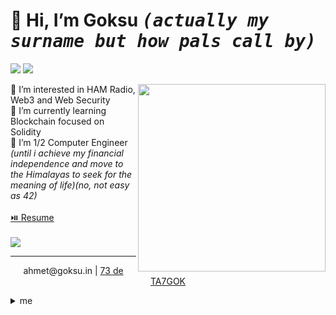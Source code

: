  <h1>👋 Hi, I’m <b>Goksu</b> <kbd><i>(actually my surname but how pals call by)</i></kbd></h1>
 <div><p><a href="https://www.linkedin.com/in/ahmetgoksu/" target="_blank"><img src="https://img.shields.io/badge/-LinkedIn-222222?style=flat-square&logo=Linkedin&logoColor=white&link=https://www.linkedin.com/in/ahmetgoksu/)](https://www.linkedin.com/in/ahmetgoksu/"></a>
  <a href="https://www.hackerrank.com/goeksu" target="_blank"><img src="https://img.shields.io/badge/-HackerRank-222222?style=flat-square&logo=HackerRank&logoColor=white&link=https://www.hackerrank.com/goeksu)](https://www.hackerrank.com/goeksu"></a></p>

<img src="https://a57.foxnews.com/static.foxbusiness.com/foxbusiness.com/content/uploads/2021/05/0/0/ezgif.com-gif-maker-2.gif" align="right" width="300"/> 
<div align="left">
👀 I’m interested in HAM Radio, Web3 and Web Security <br>
🌱 I’m currently learning Blockchain focused on Solidity<br>
🎒 I’m 1/2 Computer Engineer <i>(until i achieve my financial independence and move to the Himalayas to seek for the meaning of life)(no, not easy as 42)</i></div>
</div>
<br>
<a href="https://goeksu.github.io">⏯️ Resume</a>
<br>
<br>
 
 <img  src="https://github-readme-stats.vercel.app/api/top-langs/?username=goeksu&hide=html,css,tex&title_color=eeeeee&text_color=ffffff&icon_color=61dafb&bg_color=20232a&langs_count=8&layout=compact&border_color=61dafb&hide_border=true" />
 <br>
 <hr>
<p align="center">
ahmet@goksu.in  |
 <a href="https://www.qrz.com/db/TA7GOK">
 73 de TA7GOK</a></p>
<details>
<summary>me</summary>
<div align="center"><img align="top" src="https://raw.githubusercontent.com/goeksu/mylovelysite/master/favicon.ico" align="center" width="150"/> </div>
</details>


<!---
hey my curious friend. U R AWESOME. 
--->
